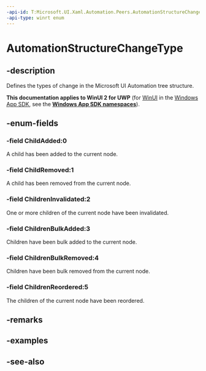 ```yaml
---
-api-id: T:Microsoft.UI.Xaml.Automation.Peers.AutomationStructureChangeType
-api-type: winrt enum
---
```


<!-- Enumeration syntax
public enum Windows.UI.Xaml.Automation.Peers.AutomationStructureChangeType : int
-->

# AutomationStructureChangeType

## -description
Defines the types of change in the Microsoft UI Automation tree structure.

**This documentation applies to WinUI 2 for UWP** (for [WinUI](/windows/apps/winui/winui3/) in the [Windows App SDK](/windows/apps/windows-app-sdk/), see the **[Windows App SDK namespaces](/windows/windows-app-sdk/api/winrt/)**).

## -enum-fields
### -field ChildAdded:0
A child has been added to the current node.

### -field ChildRemoved:1
A child has been removed from the current node.

### -field ChildrenInvalidated:2
One or more children of the current node have been invalidated.

### -field ChildrenBulkAdded:3
Children have been bulk added to the current node.

### -field ChildrenBulkRemoved:4
Children have been bulk removed from the current node.

### -field ChildrenReordered:5
The children of the current node have been reordered.


## -remarks

## -examples

## -see-also
